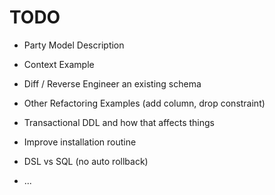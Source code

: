 TODO
=================================================

-   Party Model Description
-   Context Example
-   Diff / Reverse Engineer an existing schema
-   Other Refactoring Examples (add column, drop constraint)
-   Transactional DDL and how that affects things
-   Improve installation routine

-   DSL vs SQL (no auto rollback)
-   ...
